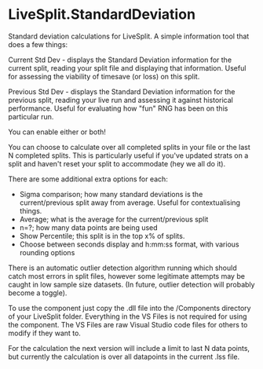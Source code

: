 # LiveSplit.StandardDeviation
Standard deviation calculations for LiveSplit. A simple information tool that does a few things: 

Current Std Dev - displays the Standard Deviation information for the current split, reading your split file and displaying that information. Useful for assessing the viability of timesave (or loss) on this split. 

Previous Std Dev - displays the Standard Deviation information for the previous split, reading your live run and assessing it against historical performance. Useful for evaluating how "fun" RNG has been on this particular run. 

You can enable either or both!

You can choose to calculate over all completed splits in your file or the last N completed splits. This is particularly useful if you've updated strats on a split and haven't reset your split to accommodate (hey we all do it). 

There are some additional extra options for each:
- Sigma comparison; how many standard deviations is the current/previous split away from average. Useful for contextualising things.
- Average; what is the average for the current/previous split
- n=?; how many data points are being used
- Show Percentile; this split is in the top x% of splits. 
- Choose between seconds display and h:mm:ss format, with various rounding options

There is an automatic outlier detection algorithm running which should catch most errors in split files, however some legitimate attempts may be caught in low sample size datasets. (In future, outlier detection will probably become a toggle).

To use the component just copy the .dll file into the /Components directory of your LiveSplit folder. Everything in the VS Files is not required for using the component. The VS Files are raw Visual Studio code files for others to modify if they want to.

For the calculation the next version will include a limit to last N data points, but currently the calculation is over all datapoints in the current .lss file. 
